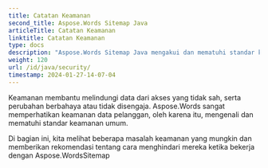 ```yaml
---
title: Catatan Keamanan
second_title: Aspose.Words Sitemap Java
articleTitle: Catatan Keamanan
linktitle: Catatan Keamanan
type: docs
description: "Aspose.Words Sitemap Java mengakui dan mematuhi standar keamanan umum untuk memastikan tingkat keamanan data yang tinggi. Lihat kemungkinan masalah keamanan dan rekomendasi tentang cara menghindarinya."
weight: 120
url: /id/java/security/
timestamp: 2024-01-27-14-07-04
---
```


Keamanan membantu melindungi data dari akses yang tidak sah, serta perubahan berbahaya atau tidak disengaja. Aspose.Words sangat memperhatikan keamanan data pelanggan, oleh karena itu, mengenali dan mematuhi standar keamanan umum.

Di bagian ini, kita melihat beberapa masalah keamanan yang mungkin dan memberikan rekomendasi tentang cara menghindari mereka ketika bekerja dengan Aspose.WordsSitemap
